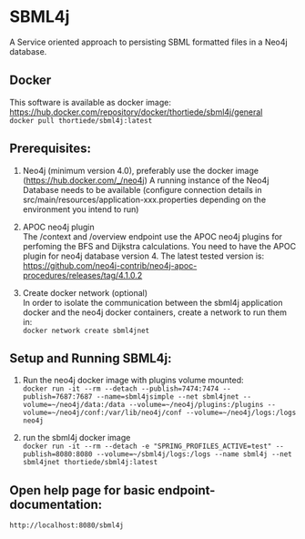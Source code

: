 # SBML4j

A Service oriented approach to persisting SBML formatted files in a Neo4j database.  

## Docker
This software is available as docker image:  
https://hub.docker.com/repository/docker/thortiede/sbml4j/general  
`docker pull thortiede/sbml4j:latest`

## Prerequisites:

1. Neo4j (minimum version 4.0), preferably use the docker image (https://hub.docker.com/_/neo4j)
A running instance of the Neo4j Database needs to be available (configure connection details in src/main/resources/application-xxx.properties depending on the environment you intend to run)  

2. APOC neo4j plugin  
The /context and /overview endpoint use the APOC neo4j plugins for perfoming the BFS and Dijkstra calculations.
You need to have the APOC plugin for neo4j database version 4. 
The latest tested version is: https://github.com/neo4j-contrib/neo4j-apoc-procedures/releases/tag/4.1.0.2

3. Create docker network (optional)  
In order to isolate the communication between the sbml4j application docker and the neo4j docker containers, create a network to run them in:  
`docker network create sbml4jnet`

## Setup and Running SBML4j:

1. Run the neo4j docker image with plugins volume mounted:  
`docker run -it --rm --detach --publish=7474:7474 --publish=7687:7687 --name=sbml4jsimple --net sbml4jnet --volume=~/neo4j/data:/data --volume=~/neo4j/plugins:/plugins --volume=~/neo4j/conf:/var/lib/neo4j/conf --volume=~/neo4j/logs:/logs neo4j`

2. run the sbml4j docker image  
`docker run -it --rm --detach -e "SPRING_PROFILES_ACTIVE=test" --publish=8080:8080 --volume=~/sbml4j/logs:/logs --name sbml4j --net sbml4jnet thortiede/sbml4j:latest`

## Open help page for basic endpoint-documentation:  
`http://localhost:8080/sbml4j`
